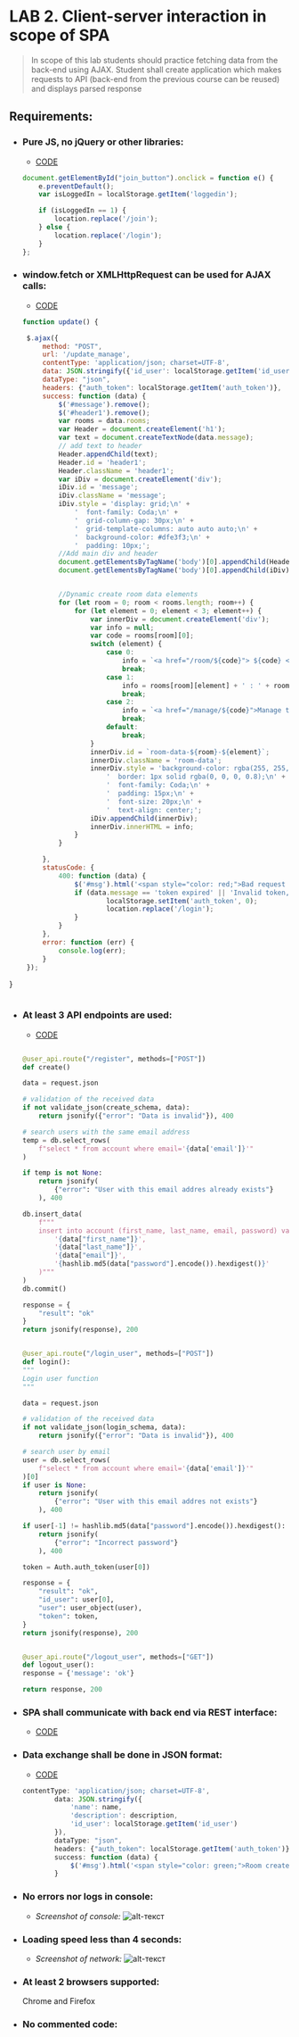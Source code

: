 # LAB 2. Client-server interaction in scope of SPA
> In scope of this lab students should practice fetching data from the back-end using AJAX.
> Student shall create application which makes requests to API (back-end from the previous 
> course can be reused) and displays parsed response

## Requirements:

- ### Pure JS, no jQuery or other libraries:

   * [CODE](https://github.com/Vilka284/web-lab-1-4/tree/master/client/static/scripts)
    ```javascript
    document.getElementById("join_button").onclick = function e() {
        e.preventDefault();
        var isLoggedIn = localStorage.getItem('loggedin');

        if (isLoggedIn == 1) {
            location.replace('/join');
        } else {
            location.replace('/login');
        }
    };
   ```
  
  
- ### window.fetch or XMLHttpRequest can be used for AJAX calls:

   * [CODE](https://github.com/Vilka284/web-lab-1-4/tree/master/client/static/scripts)

   ```javascript
  function update() {

    $.ajax({
        method: "POST",
        url: '/update_manage',
        contentType: 'application/json; charset=UTF-8',
        data: JSON.stringify({'id_user': localStorage.getItem('id_user')}),
        dataType: "json",
        headers: {"auth_token": localStorage.getItem('auth_token')},
        success: function (data) {
            $('#message').remove();
            $('#header1').remove();
            var rooms = data.rooms;
            var Header = document.createElement('h1');
            var text = document.createTextNode(data.message);
            // add text to header
            Header.appendChild(text);
            Header.id = 'header1';
            Header.className = 'header1';
            var iDiv = document.createElement('div');
            iDiv.id = 'message';
            iDiv.className = 'message';
            iDiv.style = 'display: grid;\n' +
                '  font-family: Coda;\n' +
                '  grid-column-gap: 30px;\n' +
                '  grid-template-columns: auto auto auto;\n' +
                '  background-color: #dfe3f3;\n' +
                '  padding: 10px;';
            //Add main div and header
            document.getElementsByTagName('body')[0].appendChild(Header);
            document.getElementsByTagName('body')[0].appendChild(iDiv);


            //Dynamic create room data elements
            for (let room = 0; room < rooms.length; room++) {
                for (let element = 0; element < 3; element++) {
                    var innerDiv = document.createElement('div');
                    var info = null;
                    var code = rooms[room][0];
                    switch (element) {
                        case 0:
                            info = `<a href="/room/${code}"> ${code} </a>`;
                            break;
                        case 1:
                            info = rooms[room][element] + ' : ' + rooms[room][element + 1];
                            break;
                        case 2:
                            info = `<a href="/manage/${code}">Manage this room </a>`;
                            break;
                        default:
                            break;
                    }
                    innerDiv.id = `room-data-${room}-${element}`;
                    innerDiv.className = 'room-data';
                    innerDiv.style = 'background-color: rgba(255, 255, 255, 0.8);\n' +
                        '  border: 1px solid rgba(0, 0, 0, 0.8);\n' +
                        '  font-family: Coda;\n' +
                        '  padding: 15px;\n' +
                        '  font-size: 20px;\n' +
                        '  text-align: center;';
                    iDiv.appendChild(innerDiv);
                    innerDiv.innerHTML = info;
                }
            }

        },
        statusCode: {
            400: function (data) {
                $('#msg').html('<span style="color: red;">Bad request parameters</span>');
                if (data.message == 'token expired' || 'Invalid token, please try again'){
                        localStorage.setItem('auth_token', 0);
                        location.replace('/login');
                }
            }
        },
        error: function (err) {
            console.log(err);
        }
    });


}
```
  ```
  
- ### At least 3 API endpoints are used:
   * [CODE](https://github.com/Vilka284/web-lab-1-4/blob/master/server/routes.py)
    ```python
    
    @user_api.route("/register", methods=["POST"])
    def create()

    data = request.json

    # validation of the received data
    if not validate_json(create_schema, data):
        return jsonify({"error": "Data is invalid"}), 400

    # search users with the same email address
    temp = db.select_rows(
        f"select * from account where email='{data['email']}'"
    )

    if temp is not None:
        return jsonify(
            {"error": "User with this email addres already exists"}
        ), 400

    db.insert_data(
        f"""
        insert into account (first_name, last_name, email, password) values (
            '{data["first_name"]}', 
            '{data["last_name"]}', 
            '{data["email"]}',  
            '{hashlib.md5(data["password"].encode()).hexdigest()}'
        )"""
    )
    db.commit()

    response = {
        "result": "ok"
    }
    return jsonify(response), 200


    @user_api.route("/login_user", methods=["POST"])
    def login():
    """
    Login user function
    """

    data = request.json

    # validation of the received data
    if not validate_json(login_schema, data):
        return jsonify({"error": "Data is invalid"}), 400

    # search user by email
    user = db.select_rows(
        f"select * from account where email='{data['email']}'"
    )[0]
    if user is None:
        return jsonify(
            {"error": "User with this email addres not exists"}
        ), 400

    if user[-1] != hashlib.md5(data["password"].encode()).hexdigest():
        return jsonify(
            {"error": "Incorrect password"}
        ), 400

    token = Auth.auth_token(user[0])

    response = {
        "result": "ok",
        "id_user": user[0],
        "user": user_object(user),
        "token": token,
    }
    return jsonify(response), 200


    @user_api.route("/logout_user", methods=["GET"])
    def logout_user():
    response = {'message': 'ok'}

    return response, 200
  ```
  
  
- ### SPA shall communicate with back end via REST interface:

   * [CODE](https://github.com/Vilka284/web-lab-1-4/blob/master/server/user_api/endpoints.py)
  
  
- ### Data exchange shall be done in JSON format:

   * [CODE](https://github.com/Vilka284/web-lab-1-4/blob/master/client/static/scripts/room/submit_request.js)
    ```javascript
    contentType: 'application/json; charset=UTF-8',
            data: JSON.stringify({
                'name': name,
                'description': description,
                'id_user': localStorage.getItem('id_user')
            }),
            dataType: "json",
            headers: {"auth_token": localStorage.getItem('auth_token')},
            success: function (data) {
                $('#msg').html('<span style="color: green;">Room created successfully</span>');
            }
    ```
  

- ### No errors nor logs in console:
   
   * _Screenshot of console:_
![alt-текст](https://github.com/Vilka284/web-lab-1-4/raw/master/WebDevelopment/Lab2/img/console.png "Console")


- ### Loading speed less than 4 seconds:

  * _Screenshot of network:_
![alt-текст](https://github.com/Vilka284/web-lab-1-4/raw/master/WebDevelopment/Lab2/img/network.png "Network")


- ### At least 2 browsers supported:

   Chrome and Firefox
   
- ### No commented code:

